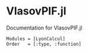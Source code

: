 # VlasovPIF.jl

Documentation for VlasovPIF.jl

```@autodocs
Modules = [LyonCalcul]
Order   = [:type, :function]
```
